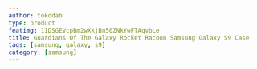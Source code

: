 ```yaml
---
author: tokodab
type: product
featimg: 11DSGEVcpBm2wXkjBn50ZNkYwFTAqvbLe
title: Guardians Of The Galaxy Rocket Racoon Samsung Galaxy S9 Case
tags: [samsung, galaxy, s9]
category: [samsung]
---
```

